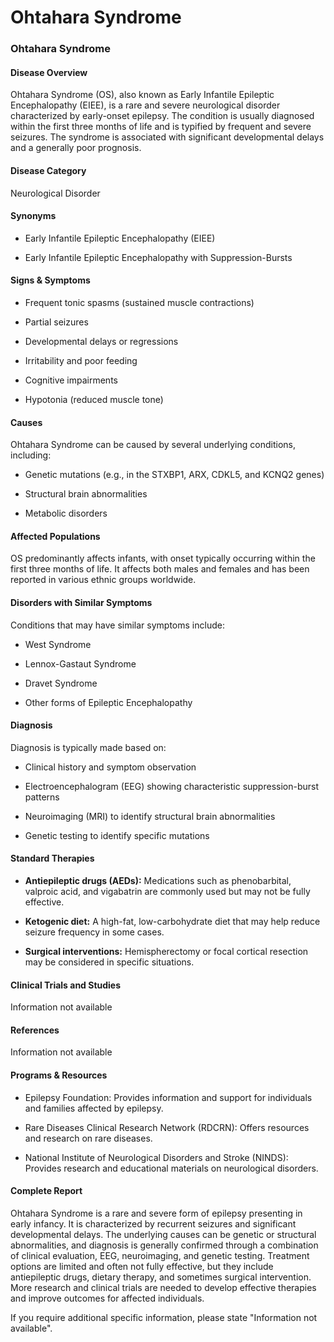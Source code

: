 # Ohtahara Syndrome
### Ohtahara Syndrome

#### Disease Overview
Ohtahara Syndrome (OS), also known as Early Infantile Epileptic Encephalopathy (EIEE), is a rare and severe neurological disorder characterized by early-onset epilepsy. The condition is usually diagnosed within the first three months of life and is typified by frequent and severe seizures. The syndrome is associated with significant developmental delays and a generally poor prognosis.

#### Disease Category
Neurological Disorder

#### Synonyms
- Early Infantile Epileptic Encephalopathy (EIEE)
- Early Infantile Epileptic Encephalopathy with Suppression-Bursts

#### Signs & Symptoms
- Frequent tonic spasms (sustained muscle contractions)
- Partial seizures
- Developmental delays or regressions
- Irritability and poor feeding
- Cognitive impairments
- Hypotonia (reduced muscle tone)
  
#### Causes
Ohtahara Syndrome can be caused by several underlying conditions, including:
- Genetic mutations (e.g., in the STXBP1, ARX, CDKL5, and KCNQ2 genes)
- Structural brain abnormalities
- Metabolic disorders

#### Affected Populations
OS predominantly affects infants, with onset typically occurring within the first three months of life. It affects both males and females and has been reported in various ethnic groups worldwide.

#### Disorders with Similar Symptoms
Conditions that may have similar symptoms include:
- West Syndrome
- Lennox-Gastaut Syndrome
- Dravet Syndrome
- Other forms of Epileptic Encephalopathy

#### Diagnosis
Diagnosis is typically made based on:
- Clinical history and symptom observation
- Electroencephalogram (EEG) showing characteristic suppression-burst patterns
- Neuroimaging (MRI) to identify structural brain abnormalities
- Genetic testing to identify specific mutations

#### Standard Therapies
- **Antiepileptic drugs (AEDs):** Medications such as phenobarbital, valproic acid, and vigabatrin are commonly used but may not be fully effective.
- **Ketogenic diet:** A high-fat, low-carbohydrate diet that may help reduce seizure frequency in some cases.
- **Surgical interventions:** Hemispherectomy or focal cortical resection may be considered in specific situations.
  
#### Clinical Trials and Studies
Information not available

#### References
Information not available 

#### Programs & Resources
- Epilepsy Foundation: Provides information and support for individuals and families affected by epilepsy.
- Rare Diseases Clinical Research Network (RDCRN): Offers resources and research on rare diseases.
- National Institute of Neurological Disorders and Stroke (NINDS): Provides research and educational materials on neurological disorders.

#### Complete Report
Ohtahara Syndrome is a rare and severe form of epilepsy presenting in early infancy. It is characterized by recurrent seizures and significant developmental delays. The underlying causes can be genetic or structural abnormalities, and diagnosis is generally confirmed through a combination of clinical evaluation, EEG, neuroimaging, and genetic testing. Treatment options are limited and often not fully effective, but they include antiepileptic drugs, dietary therapy, and sometimes surgical intervention. More research and clinical trials are needed to develop effective therapies and improve outcomes for affected individuals.

If you require additional specific information, please state "Information not available".
